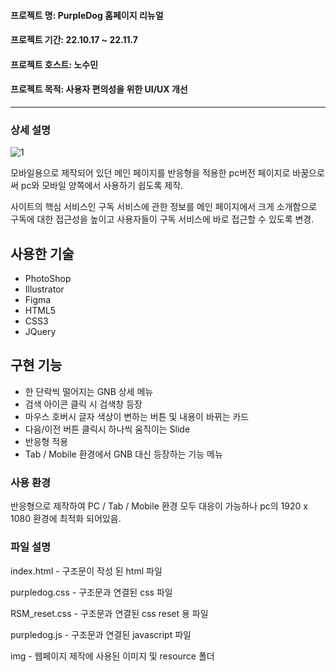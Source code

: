 #### 프로젝트 명: PurpleDog 홈페이지 리뉴얼
#### 프로젝트 기간: 22.10.17 ~ 22.11.7
#### 프로젝트 호스트: 노수민
#### 프로젝트 목적: 사용자 편의성을 위한 UI/UX 개선
----------------
### 상세 설명
![1](https://user-images.githubusercontent.com/117888227/209619590-e52be56d-3ed0-442a-ae49-e2f329bb3ee6.png)

모바일용으로 제작되어 있던 메인 페이지를 반응형을 적용한 pc버전 페이지로 바꿈으로써 pc와 모바일 양쪽에서 사용하기 쉽도록 제작.

사이트의 핵심 서비스인 구독 서비스에 관한 정보를 메인 페이지에서 크게 소개함으로 구독에 대한 접근성을 높이고 사용자들이 구독 서비스에 바로 접근할 수 있도록 변경.

## 사용한 기술
+ PhotoShop
+ Illustrator
+ Figma
+ HTML5
+ CSS3
+ JQuery

## 구현 기능
+ 한 단락씩 떨어지는 GNB 상세 메뉴
+ 검색 아이콘 클릭 시 검색창 등장
+ 마우스 호버시 글자 색상이 변하는 버튼 및 내용이 바뀌는 카드
+ 다음/이전 버튼 클릭시 하나씩 움직이는 Slide
+ 반응형 적용
+ Tab / Mobile 환경에서 GNB 대신 등장하는 기능 메뉴

### 사용 환경
반응형으로 제작하여 PC / Tab / Mobile 환경 모두 대응이 가능하나 pc의 1920 x 1080 환경에 최적화 되어있음.

### 파일 설명
index.html - 구조문이 작성 된 html 파일

purpledog.css - 구조문과 연결된 css 파일

RSM_reset.css - 구조문과 연결된 css reset 용 파일

purpledog.js - 구조문과 연결된 javascript 파일

img - 웹페이지 제작에 사용된 이미지 및 resource 폴더

